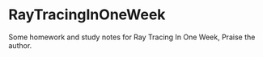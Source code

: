 # RayTracingInOneWeek
Some homework and study notes for Ray Tracing In One Week, Praise the author.
